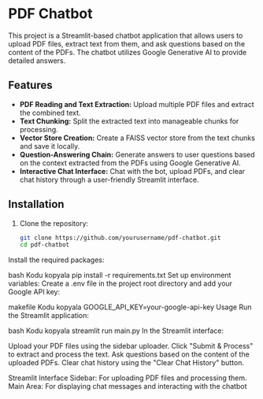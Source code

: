 # PDF Chatbot 


This project is a Streamlit-based chatbot application that allows users to upload PDF files, extract text from them, and ask questions based on the content of the PDFs. The chatbot utilizes Google Generative AI to provide detailed answers.

## Features

- **PDF Reading and Text Extraction:** Upload multiple PDF files and extract the combined text.
- **Text Chunking:** Split the extracted text into manageable chunks for processing.
- **Vector Store Creation:** Create a FAISS vector store from the text chunks and save it locally.
- **Question-Answering Chain:** Generate answers to user questions based on the context extracted from the PDFs using Google Generative AI.
- **Interactive Chat Interface:** Chat with the bot, upload PDFs, and clear chat history through a user-friendly Streamlit interface.

## Installation

1. Clone the repository:
   ```bash
   git clone https://github.com/yourusername/pdf-chatbot.git
   cd pdf-chatbot
Install the required packages:

bash
Kodu kopyala
pip install -r requirements.txt
Set up environment variables:
Create a .env file in the project root directory and add your Google API key:

makefile
Kodu kopyala
GOOGLE_API_KEY=your-google-api-key
Usage
Run the Streamlit application:

bash
Kodu kopyala
streamlit run main.py
In the Streamlit interface:

Upload your PDF files using the sidebar uploader.
Click "Submit & Process" to extract and process the text.
Ask questions based on the content of the uploaded PDFs.
Clear chat history using the "Clear Chat History" button.

Streamlit Interface
Sidebar: For uploading PDF files and processing them.
Main Area: For displaying chat messages and interacting with the chatbot
